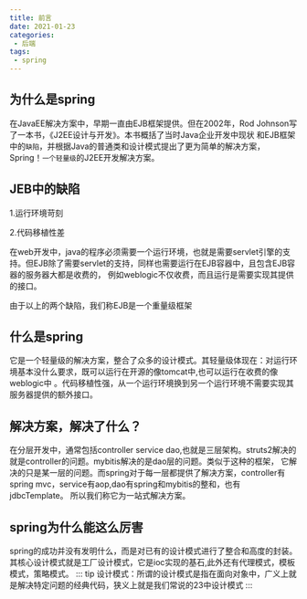 ```yaml
---
title: 前言
date: 2021-01-23
categories:
 - 后端
tags:
 - spring
---
```

## 为什么是spring
在JavaEE解决方案中，早期一直由EJB框架提供。但在2002年，Rod Johnson写了一本书，《J2EE设计与开发》。本书概括了当时Java企业开发中现状
和EJB框架中的`缺陷`，并根据Java的普通类和设计模式提出了更为简单的解决方案，Spring！`一个轻量级`的J2EE开发解决方案。
## JEB中的缺陷
1.运行环境苛刻

2.代码移植性差

在web开发中，java的程序必须需要一个运行环境，也就是需要servlet引擎的支持。但EJB除了需要servlet的支持，同样也需要运行在EJB容器中，且包含EJB容器的服务器大都是收费的，
例如weblogic不仅收费，而且运行是需要实现其提供的接口。

由于以上的两个缺陷，我们称EJB是一个重量级框架
## 什么是spring
它是一个轻量级的解决方案，整合了众多的设计模式。其轻量级体现在：对运行环境基本没什么要求，既可以运行在开源的像tomcat中,也可以运行在收费的像weblogic中
。代码移植性强，从一个运行环境换到另一个运行环境不需要实现其服务器提供的额外接口。
## 解决方案，解决了什么？
在分层开发中，通常包括controller service dao,也就是三层架构。struts2解决的就是controller的问题。mybitis解决的是dao层的问题。类似于这种的框架，
它解决的只是某一层的问题。而spring对于每一层都提供了解决方案，controller有spring mvc，service有aop,dao有spring和mybitis的整和，也有jdbcTemplate。
所以我们称它为一站式解决方案。
## spring为什么能这么厉害
spring的成功并没有发明什么，而是对已有的设计模式进行了整合和高度的封装。其核心设计模式就是工厂设计模式，它是ioc实现的基石,此外还有代理模式，模板模式，策略模式。
::: tip
设计模式：所谓的设计模式是指在面向对象中，广义上就是解决特定问题的经典代码，狭义上就是我们常说的23中设计模式
:::